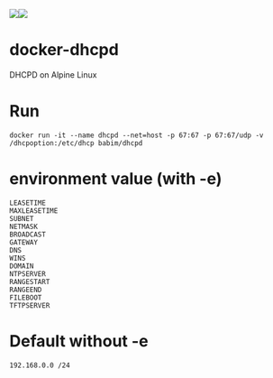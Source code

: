 [![](https://images.microbadger.com/badges/image/babim/dhcpd.svg)](https://microbadger.com/images/babim/dhcpd "Get your own image badge on microbadger.com")[![](https://images.microbadger.com/badges/version/babim/dhcpd.svg)](https://microbadger.com/images/babim/dhcpd "Get your own version badge on microbadger.com")

# docker-dhcpd
DHCPD on Alpine Linux

# Run
```
docker run -it --name dhcpd --net=host -p 67:67 -p 67:67/udp -v /dhcpoption:/etc/dhcp babim/dhcpd
```

# environment value (with -e)
```
LEASETIME
MAXLEASETIME
SUBNET
NETMASK
BROADCAST
GATEWAY
DNS
WINS
DOMAIN
NTPSERVER
RANGESTART
RANGEEND
FILEBOOT
TFTPSERVER
```

# Default without -e
```
192.168.0.0 /24
```
